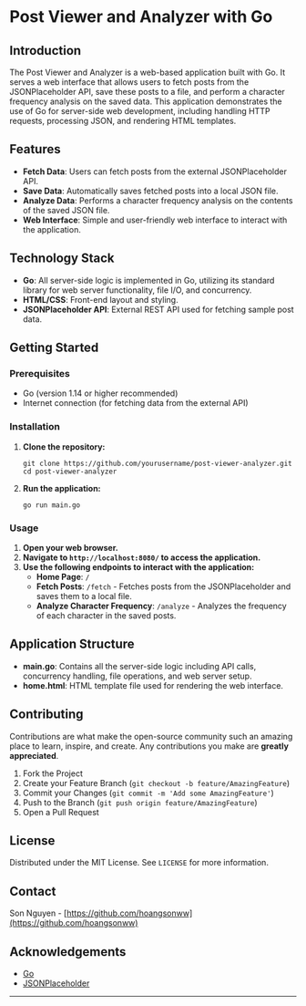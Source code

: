 # Post Viewer and Analyzer with Go

## Introduction
The Post Viewer and Analyzer is a web-based application built with Go. It serves a web interface that allows users to fetch posts from the JSONPlaceholder API, save these posts to a file, and perform a character frequency analysis on the saved data. This application demonstrates the use of Go for server-side web development, including handling HTTP requests, processing JSON, and rendering HTML templates.

## Features
- **Fetch Data**: Users can fetch posts from the external JSONPlaceholder API.
- **Save Data**: Automatically saves fetched posts into a local JSON file.
- **Analyze Data**: Performs a character frequency analysis on the contents of the saved JSON file.
- **Web Interface**: Simple and user-friendly web interface to interact with the application.

## Technology Stack
- **Go**: All server-side logic is implemented in Go, utilizing its standard library for web server functionality, file I/O, and concurrency.
- **HTML/CSS**: Front-end layout and styling.
- **JSONPlaceholder API**: External REST API used for fetching sample post data.

## Getting Started

### Prerequisites
- Go (version 1.14 or higher recommended)
- Internet connection (for fetching data from the external API)

### Installation
1. **Clone the repository:**
   ```
   git clone https://github.com/yourusername/post-viewer-analyzer.git
   cd post-viewer-analyzer
   ```

2. **Run the application:**
   ```
   go run main.go
   ```

### Usage
1. **Open your web browser.**
2. **Navigate to `http://localhost:8080/` to access the application.**
3. **Use the following endpoints to interact with the application:**
    - **Home Page**: `/`
    - **Fetch Posts**: `/fetch` - Fetches posts from the JSONPlaceholder and saves them to a local file.
    - **Analyze Character Frequency**: `/analyze` - Analyzes the frequency of each character in the saved posts.

## Application Structure
- **main.go**: Contains all the server-side logic including API calls, concurrency handling, file operations, and web server setup.
- **home.html**: HTML template file used for rendering the web interface.

## Contributing
Contributions are what make the open-source community such an amazing place to learn, inspire, and create. Any contributions you make are **greatly appreciated**.

1. Fork the Project
2. Create your Feature Branch (`git checkout -b feature/AmazingFeature`)
3. Commit your Changes (`git commit -m 'Add some AmazingFeature'`)
4. Push to the Branch (`git push origin feature/AmazingFeature`)
5. Open a Pull Request

## License
Distributed under the MIT License. See `LICENSE` for more information.

## Contact
Son Nguyen - [https://github.com/hoangsonww](https://github.com/hoangsonww)  

## Acknowledgements
- [Go](https://golang.org/)
- [JSONPlaceholder](https://jsonplaceholder.typicode.com/)

---

